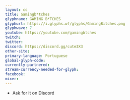 ```yaml
---
layout: cc
title: Gamingb*tches
glyphname: GAMING B*TCHES
glyphurl: https://i.glyphs.wf/glyphs/GamingBitches.png
glyphwave: 7
youtube: https://youtube.com/gamingbtches
twitch: 
twitter: 
discord: https://discord.gg/cute3X3
other-site: 
primary-language: Portuguese
global-glyph-code: 
currently-partnered: 
stream-currency-needed-for-glyph: 
facebook: 
mixer: 
---
```

* Ask for it on Discord
